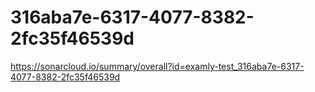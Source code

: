 # 316aba7e-6317-4077-8382-2fc35f46539d
https://sonarcloud.io/summary/overall?id=examly-test_316aba7e-6317-4077-8382-2fc35f46539d
